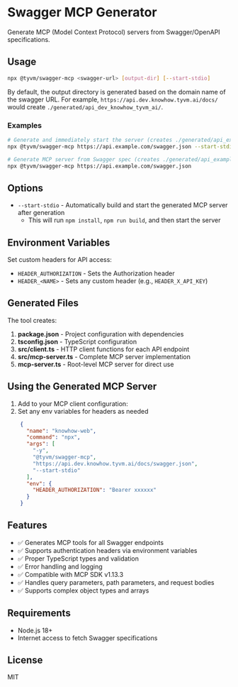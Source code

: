 # Swagger MCP Generator

Generate MCP (Model Context Protocol) servers from Swagger/OpenAPI specifications.

## Usage

```bash
npx @tyvm/swagger-mcp <swagger-url> [output-dir] [--start-stdio]
```

By default, the output directory is generated based on the domain name of the swagger URL. For example, `https://api.dev.knowhow.tyvm.ai/docs/` would create `./generated/api_dev_knowhow_tyvm_ai/`.

### Examples

```bash
# Generate and immediately start the server (creates ./generated/api_example_com/)
npx @tyvm/swagger-mcp https://api.example.com/swagger.json --start-stdio

# Generate MCP server from Swagger spec (creates ./generated/api_example_com/)
npx @tyvm/swagger-mcp https://api.example.com/swagger.json

```

## Options

- `--start-stdio` - Automatically build and start the generated MCP server after generation
  - This will run `npm install`, `npm run build`, and then start the server

## Environment Variables

Set custom headers for API access:

- `HEADER_AUTHORIZATION` - Sets the Authorization header
- `HEADER_<NAME>` - Sets any custom header (e.g., `HEADER_X_API_KEY`)

## Generated Files

The tool creates:

1. **package.json** - Project configuration with dependencies
2. **tsconfig.json** - TypeScript configuration
3. **src/client.ts** - HTTP client functions for each API endpoint
4. **src/mcp-server.ts** - Complete MCP server implementation
5. **mcp-server.ts** - Root-level MCP server for direct use

## Using the Generated MCP Server
1. Add to your MCP client configuration:
2. Set any env variables for headers as needed

```json
    {
      "name": "knowhow-web",
      "command": "npx",
      "args": [
        "-y",
        "@tyvm/swagger-mcp",
        "https://api.dev.knowhow.tyvm.ai/docs/swagger.json",
        "--start-stdio"
      ],
      "env": {
        "HEADER_AUTHORIZATION": "Bearer xxxxxx"
      }
    }
```

## Features

- ✅ Generates MCP tools for all Swagger endpoints
- ✅ Supports authentication headers via environment variables
- ✅ Proper TypeScript types and validation
- ✅ Error handling and logging
- ✅ Compatible with MCP SDK v1.13.3
- ✅ Handles query parameters, path parameters, and request bodies
- ✅ Supports complex object types and arrays

## Requirements

- Node.js 18+
- Internet access to fetch Swagger specifications

## License

MIT
